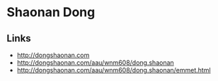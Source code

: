 # Shaonan Dong

## Links

- http://dongshaonan.com
- http://dongshaonan.com/aau/wnm608/dong.shaonan
- http://dongshaonan.com/aau/wnm608/dong.shaonan/emmet.html
